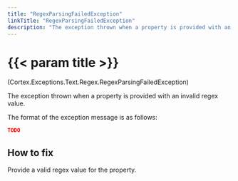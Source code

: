 ```yaml
---
title: "RegexParsingFailedException"
linkTitle: "RegexParsingFailedException"
description: "The exception thrown when a property is provided with an invalid regex value."
---
```


# {{< param title >}}

<p class="namespace">(Cortex.Exceptions.Text.Regex.RegexParsingFailedException)</p>

The exception thrown when a property is provided with an invalid regex value.

The format of the exception message is as follows:

```json
TODO
```

## How to fix

Provide a valid regex value for the property.

